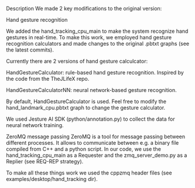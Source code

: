 
Description
We made 2 key modifications to the original version:


Hand gesture recognition


We added the hand_tracking_cpu_main to make the system recognize hand gestures in real-time. To make this work, we employed hand gesture recognition calculators and made changes to the original .pbtxt graphs (see the latest commits).

Currently there are 2 versions of hand gesture calculcator:

HandGestureCalculator: rule-based hand gesture recognition. Inspired by the code from the TheJLifeX repo.

HandGestureCalculatorNN: neural network-based gesture recognition.

By default, HandGestureCalculator is used. Feel free to modify the hand_landmark_cpu.pbtxt graph to change the gesture calculator.

We used Jesture AI SDK (python/annotation.py) to collect the data for neural network training.

ZeroMQ message passing
ZeroMQ is a tool for message passing between different processes. It allows to communicate between e.g. a binary file compiled from C++ and a python script. In our code, we use the hand_tracking_cpu_main as a Requester and the zmq_server_demo.py as a Replier (see REQ-REP strategy).

To make all these things work we used the cppzmq header files (see examples/desktop/hand_tracking dir).
